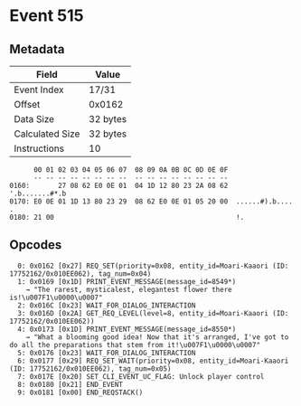 # Event 515

## Metadata

| Field           | Value    |
|-----------------|----------|
| Event Index     | 17/31    |
| Offset          | 0x0162   |
| Data Size       | 32 bytes |
| Calculated Size | 32 bytes |
| Instructions    | 10       |

```
      00 01 02 03 04 05 06 07  08 09 0A 0B 0C 0D 0E 0F
      -- -- -- -- -- -- -- --  -- -- -- -- -- -- -- --
0160:       27 08 62 E0 0E 01  04 1D 12 80 23 2A 08 62    '.b.......#*.b
0170: E0 0E 01 1D 13 80 23 29  08 62 E0 0E 01 05 20 00  ......#).b.... .
0180: 21 00                                             !.              
```

## Opcodes

```
  0: 0x0162 [0x27] REQ_SET(priority=0x08, entity_id=Moari-Kaaori (ID: 17752162/0x010EE062), tag_num=0x04)
  1: 0x0169 [0x1D] PRINT_EVENT_MESSAGE(message_id=8549*)
    → "The rarest, mysticalest, elegantest flower there is!\u007F1\u0000\u0007"
  2: 0x016C [0x23] WAIT_FOR_DIALOG_INTERACTION
  3: 0x016D [0x2A] GET_REQ_LEVEL(level=8, entity_id=Moari-Kaaori (ID: 17752162/0x010EE062))
  4: 0x0173 [0x1D] PRINT_EVENT_MESSAGE(message_id=8550*)
    → "What a blooming good idea! Now that it's arranged, I've got to do all the preparations that stem from it!\u007F1\u0000\u0007"
  5: 0x0176 [0x23] WAIT_FOR_DIALOG_INTERACTION
  6: 0x0177 [0x29] REQ_SET_WAIT(priority=0x08, entity_id=Moari-Kaaori (ID: 17752162/0x010EE062), tag_num=0x05)
  7: 0x017E [0x20] SET_CLI_EVENT_UC_FLAG: Unlock player control
  8: 0x0180 [0x21] END_EVENT
  9: 0x0181 [0x00] END_REQSTACK()
```
